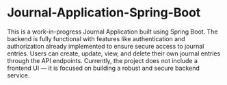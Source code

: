 # Journal-Application-Spring-Boot
This is a work-in-progress Journal Application built using Spring Boot. The backend is fully functional with features like authentication and authorization already implemented to ensure secure access to journal entries. Users can create, update, view, and delete their own journal entries through the API endpoints. Currently, the project does not include a frontend UI — it is focused on building a robust and secure backend service.

